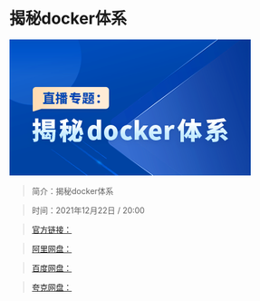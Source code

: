# 揭秘docker体系

![img](../../assets/CioPOWG_8UOAWwvBAAC045ulv_4034.png)

> 简介：揭秘docker体系

> 时间：2021年12月22日 / 20:00

> [官方链接：]()

> [阿里网盘：]()

> [百度网盘：]()

> [夸克网盘：]()
